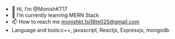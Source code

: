 - 👋 Hi, I’m @MonishKT17
- 🌱 I’m currently learning MERN Stack
- 📫 How to reach me monishkt.1si18te025@gmail.com
- Language and tools:c++, javascript, Reactjs, Expressjs, mongodb
<!---
MonishKT17/MonishKT17 is a ✨ special ✨ repository because its `README.md` (this file) appears on your GitHub profile.
You can click the Preview link to take a look at your changes.
--->
